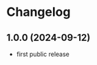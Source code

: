 <!--
SPDX-FileCopyrightText: 2024 Mirian Margiani
SPDX-License-Identifier: GFDL-1.3-or-later
-->

# Changelog

## 1.0.0 (2024-09-12)

- first public release
